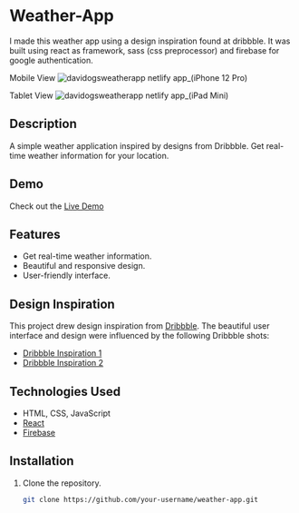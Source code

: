 # Weather-App
I made this weather app using a design inspiration found at dribbble. It was built using react as framework, sass (css preprocessor) and firebase for google authentication.

Mobile View
![davidogsweatherapp netlify app_(iPhone 12 Pro)](https://github.com/DavidOG03/Weather-App/assets/107545464/6c0a44a1-4327-4639-9b94-dfdf51b48e91)

Tablet View
![davidogsweatherapp netlify app_(iPad Mini)](https://github.com/DavidOG03/Weather-App/assets/107545464/d0a8d357-52f8-425c-8366-279960a44af7)


## Description

A simple weather application inspired by designs from Dribbble. Get real-time weather information for your location.

## Demo

Check out the [Live Demo](https://your-demo-link-here)

## Features

- Get real-time weather information.
- Beautiful and responsive design.
- User-friendly interface.

## Design Inspiration

This project drew design inspiration from [Dribbble](https://dribbble.com). The beautiful user interface and design were influenced by the following Dribbble shots:
- [Dribbble Inspiration 1](https://dribbble.com/your-dribbble-shot-link)
- [Dribbble Inspiration 2](https://dribbble.com/your-dribbble-shot-link)

## Technologies Used

- HTML, CSS, JavaScript
- [React](https://reactjs.org)
- [Firebase](https://firebase.google.com)

## Installation

1. Clone the repository.
   ```bash
   git clone https://github.com/your-username/weather-app.git
